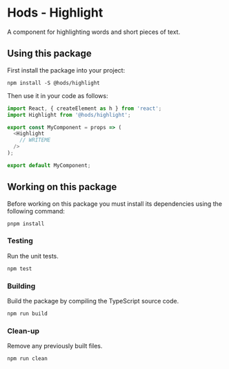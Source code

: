 Hods - Highlight
================

A component for highlighting words and short pieces of text.


Using this package
------------------

First install the package into your project:

```shell
npm install -S @hods/highlight
```

Then use it in your code as follows:

```js
import React, { createElement as h } from 'react';
import Highlight from '@hods/highlight';

export const MyComponent = props => (
  <Highlight
    // WRITEME
  />
);

export default MyComponent;
```


Working on this package
-----------------------

Before working on this package you must install its dependencies using
the following command:

```shell
pnpm install
```


### Testing

Run the unit tests.

```shell
npm test
```


### Building

Build the package by compiling the TypeScript source code.

```shell
npm run build
```


### Clean-up

Remove any previously built files.

```shell
npm run clean
```
